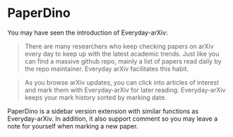 # PaperDino

You may have seen the introduction of Everyday-arXiv:

> There are many researchers who keep checking papers on arXiv every day to keep up with the latest academic trends. Just like you can find a massive github repo, mainly a list of papers read daily by the repo maintainer. Everyday arXiv facilitates this habit. 

> As you browse arXiv updates, you can click into articles of interest and mark them with Everyday-arXiv for later reading. Everyday-arXiv keeps your mark history sorted by marking date.

PaperDino is a sidebar version extension with similar functions as Everyday-arXiv. In addition, it also support comment so you may leave a note for yourself when marking a new paper.